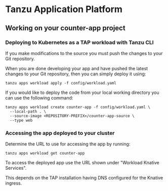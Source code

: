 # Tanzu Application Platform

## Working on your counter-app project

### Deploying to Kubernetes as a TAP workload with Tanzu CLI

If you make modifications to the source you must push the changes to your Git repository.

When you are done developing your app and have pushed the latest changes to your Git repository, then you can simply deploy it using:

```
tanzu apps workload apply -f config/workload.yaml
```

If you would like to deploy the code from your local working directory you can use the following command:

```
tanzu apps workload create counter-app -f config/workload.yaml \
  --local-path . \
  --source-image <REPOSITORY-PREFIX>/counter-app-source \
  --type web
```

### Accessing the app deployed to your cluster

Determine the URL to use for accessing the app by running:

```
tanzu apps workload get counter-app
```

To access the deployed app use the URL shown under "Workload Knative Services".

This depends on the TAP installation having DNS configured for the Knative ingress.
